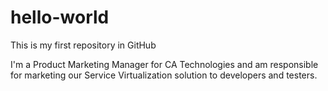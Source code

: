 # hello-world
This is my first repository in GitHub

I'm a Product Marketing Manager for CA Technologies and am responsible for marketing our Service Virtualization solution to developers and testers.
